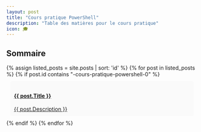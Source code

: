 ```yaml
---
layout: post
title: "Cours pratique PowerShell"
description: "Table des matières pour le cours pratique"
icon: 🎓
---
```


## Sommaire

<div>
    {% assign listed_posts = site.posts | sort: 'id' %}
    {% for post in listed_posts %}
        {% if post.id contains "-cours-pratique-powershell-0" %}
        <a href="{{ post.id }}" style="display: block; display: block; padding: 10px; margin: 10px; background: #fafafa; border-radius: 5px;">
            <h4>{{ post.Title }}</h4>
            <span>{{ post.Description }}</span>
        </a>
        {% endif %}
    {% endfor %}
</div>